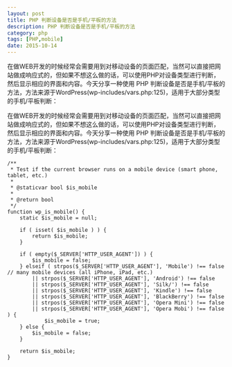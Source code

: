 ```yaml
---
layout: post
title: PHP 判断设备是否是手机/平板的方法
description: PHP 判断设备是否是手机/平板的方法
category: php
tags: [PHP,mobile]
date: 2015-10-14
---
```


在做WEB开发的时候经常会需要用到对移动设备的页面匹配，当然可以直接把网站做成响应式的，但如果不想这么做的话，可以使用PHP对设备类型进行判断，然后显示相应的界面和内容。今天分享一种使用 PHP 判断设备是否是手机/平板的方法，方法来源于WordPress(wp-includes/vars.php:125)，适用于大部分类型的手机/平板判断：

在做WEB开发的时候经常会需要用到对移动设备的页面匹配，当然可以直接把网站做成响应式的，但如果不想这么做的话，可以使用PHP对设备类型进行判断，然后显示相应的界面和内容。今天分享一种使用 PHP 判断设备是否是手机/平板的方法，方法来源于WordPress(wp-includes/vars.php:125)，适用于大部分类型的手机/平板判断：

    /**
     * Test if the current browser runs on a mobile device (smart phone, tablet, etc.)
     *
     * @staticvar bool $is_mobile
     *
     * @return bool
     */
    function wp_is_mobile() {
        static $is_mobile = null;
     
        if ( isset( $is_mobile ) ) {
            return $is_mobile;
        }
     
        if ( empty($_SERVER['HTTP_USER_AGENT']) ) {
            $is_mobile = false;
        } elseif ( strpos($_SERVER['HTTP_USER_AGENT'], 'Mobile') !== false // many mobile devices (all iPhone, iPad, etc.)
            || strpos($_SERVER['HTTP_USER_AGENT'], 'Android') !== false
            || strpos($_SERVER['HTTP_USER_AGENT'], 'Silk/') !== false
            || strpos($_SERVER['HTTP_USER_AGENT'], 'Kindle') !== false
            || strpos($_SERVER['HTTP_USER_AGENT'], 'BlackBerry') !== false
            || strpos($_SERVER['HTTP_USER_AGENT'], 'Opera Mini') !== false
            || strpos($_SERVER['HTTP_USER_AGENT'], 'Opera Mobi') !== false ) {
                $is_mobile = true;
        } else {
            $is_mobile = false;
        }
     
        return $is_mobile;
    }